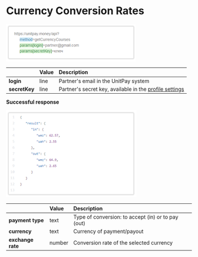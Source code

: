 # Currency Conversion Rates

![](../.gitbook/assets/image%20%2822%29.png)

|  | **Value** | **Description** |
| :--- | :--- | :--- |
| **login** | line | Partner's email in the UnitPay system |
| **secretKey** | line | Partner's secret key, available in the [profile settings](https://unitpay.money/partner/profile/edit)  |

**Successful response** 

![](../.gitbook/assets/image%20%2814%29.png)



|  | **Value** | **Description** |
| :--- | :--- | :--- |
| **payment type** | text | Type of conversion: to accept \(in\) or to pay \(out\) |
| **currency** | text | Currency of payment/payout |
| **exchange rate** | number | Conversion rate of the selected currency |



